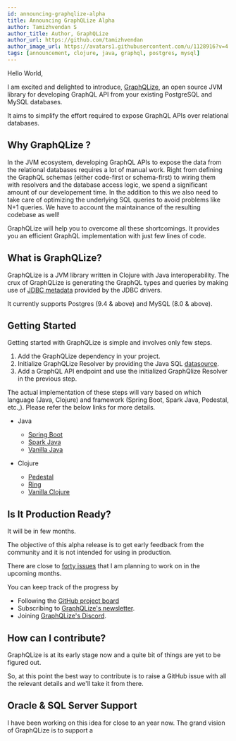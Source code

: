 ```yaml
---
id: announcing-graphqlize-alpha
title: Announcing GraphQLize Alpha
author: Tamizhvendan S
author_title: Author, GraphQLize
author_url: https://github.com/tamizhvendan
author_image_url: https://avatars1.githubusercontent.com/u/1128916?v=4
tags: [announcement, clojure, java, graphql, postgres, mysql]
---
```


Hello World,

I am excited and delighted to introduce, [GraphQLize](https://www.graphqlize.org), an open source JVM library for developing GraphQL API from your existing PostgreSQL and MySQL databases.

It aims to simplify the effort required to expose GraphQL APIs over relational databases.

<!--truncate-->

## Why GraphQLize ?

In the JVM ecosystem, developing GraphQL APIs to expose the data from the relational databases requires a lot of manual work. Right from defining the GraphQL schemas (either code-first or schema-first) to wiring them with resolvers and the database access logic, we spend a significant amount of our developement time. In the addition to this we also need to take care of optimizing the underlying SQL queries to avoid problems like N+1 queries. We have to account the maintainance of the resulting codebase as well!

GraphQLize will help you to overcome all these shortcomings. It provides you an efficient GraphQL implementation with just few lines of code.

## What is GraphQLize?

GraphQLize is a JVM library written in Clojure with Java interoperability. The crux of GraphQLize is generating the GraphQL types and queries by making use of [JDBC metadata](https://docs.oracle.com/javase/7/docs/api/java/sql/DatabaseMetaData.html) provided by the JDBC drivers.

It currently supports Postgres (9.4 & above) and MySQL (8.0 & above).

## Getting Started

Getting started with GraphQLize is simple and involves only few steps.

1. Add the GraphQLize dependency in your project.
2. Initialize GraphQLize Resolver by providing the Java SQL [datasource](https://docs.oracle.com/javase/7/docs/api/javax/sql/DataSource.html).
3. Add a GraphQL API endpoint and use the initialized GraphQlize Resolver in the previous step.

The actual implementation of these steps will vary based on which language (Java, Clojure) and framework (Spring Boot, Spark Java, Pedestal, etc.,). Please refer the below links for more details.

- Java

  - [Spring Boot]()
  - [Spark Java]()
  - [Vanilla Java]()

- Clojure
  - [Pedestal]()
  - [Ring](../getting_started/clojure/ring.md)
  - [Vanilla Clojure]()

## Is It Production Ready?

It will be in few months.

The objective of this alpha release is to get early feedback from the community and it is not intended for using in production.

There are close to [forty issues](https://github.com/graphqlize/graphqlize/issues?q=is%3Aissue+is%3Aopen+sort%3Acreated-asc) that I am planning to work on in the upcoming months.

You can keep track of the progress by

- Following the [GitHub project board](https://github.com/orgs/graphqlize/projects/1)
- Subscribing to [GraphQLize's newsletter]().
- Joining [GraphQLize's Discord]().

## How can I contribute?

GraphQLize is at its early stage now and a quite bit of things are yet to be figured out.

So, at this point the best way to contribute is to raise a GitHub issue with all the relevant details and we'll take it from there.

## Oracle & SQL Server Support

I have been working on this idea for close to an year now. The grand vision of GraphQLize is to support a
